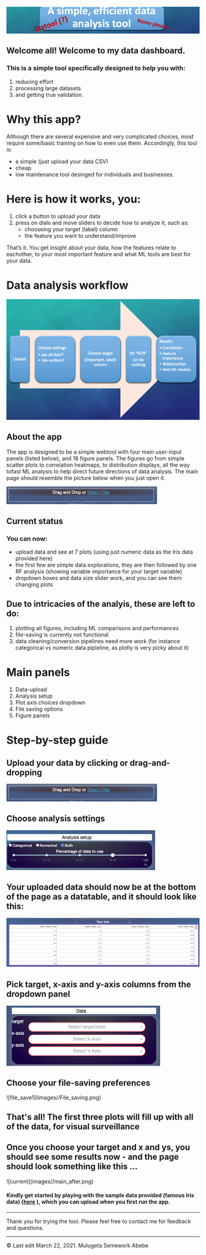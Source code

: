 ![my Logo](images//fake_logo.png)

## Welcome all! Welcome to my data dashboard.
 
### This is a simple tool specifically designed to help you with:
 
1. reducing effort
2. processing large datasets
3. and getting true validation.

# Why this app? 
Although there are several expensive and very complicated choices, most require 
some/basic training on how to even use them. Accordingly, this tool is:

* a simple (just upload your data CSV) 
* cheap 
* low maintenance tool desinged for individuals and businesses. 
 
# Here is how it works, you:  

1. click a button to upload your data 
2. press on dials and move sliders to decide how to analyze it, such as: 
     * chooseing  your target (label) column
     * the feature you want to understand/improve 

That’s it. You get insight about your data, how the features relate to eachother,
to your most important feature and what ML tools are best for your data.

# Data analysis workflow 
 
![workflow](images//workflow.png)

## About the app 

The app is designed to be a simple webtool with four main user-input panels (listed below),
and 18 figure panels. The figures go from simple scatter plots to correlation heatmaps, 
to distribution displays, all the way tofast ML analysis to help direct future directions 
of data analysis. The main page should resemble the picture below when you just open it.
 
![main](images//File_upload.png)

## Current status 

### You can now:  
 
* upload data and see at 7 plots (using just numeric data as the Iris data provided here)
* the first few are simple data explorations, they are then followed by one RF analysis (showing variable importance for your target variable)
* dropdown boxes and data size slider work,  and you can see them changing plots 
 
## Due to intricacies of the analyis, these are left to do: 
 
1. plotting all figures, including ML comparisons and performances  
2. file-saving is currently not functional 
3. data cleaning/conversion pipelines need more work (for instance categorical vs numeric data pipleline, as plotly is very picky about it)

# Main panels 

1. Data-upload 
2. Analysis setup 
3. Plot axis choices dropdown 
4. File saving options 
5. Figure panels 
 
# Step-by-step guide 

## Upload your data by clicking or drag-and-dropping 
 
![upload](images//File_upload.png)
 
## Choose analysis settings 
 
![workflow2](images//Analysis_window.png)
 
## Your uploaded data should now be at the bottom of the page as a datatable, and it should look like this: 
 
![datatable](images//Datatable.png)
 
## Pick target, x-axis and y-axis columns from the dropdown panel 
<p></p>

![target_x_y](images//Main_dropdowns.png)
<p></p>

## Choose your file-saving preferences  
<p></p>
![file_save1](images//File_saving.png)
<p></p>


## That's all! The first three plots will fill up with all of the data, for visual surveillance 
<p></p>
 
## Once you choose your target and x and ys, you should see some results now - and the page should look something like this ...  
<p></p>
![current](images//main_after.png)

#### Kindly get started by playing with the sample data provided (famous Iris data) ([here](https://github.com/semework/semework/tree/main/assets) ), which you can upload when you first run the app.

<p> </p>
<hr>
Thank you for trying the tool. Please feel free to contact me for feedback and questions.
<hr>
<p> </p>
©  Last edit March 22, 2021. Mulugeta Semework Abebe

